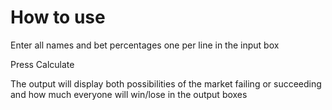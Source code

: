 # How to use

Enter all names and bet percentages one per line in the input box

Press Calculate

The output will display both possibilities of the market failing or succeeding and how much everyone will win/lose in the output boxes
